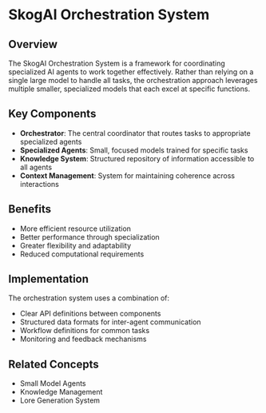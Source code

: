 # SkogAI Orchestration System

## Overview
The SkogAI Orchestration System is a framework for coordinating specialized AI agents to work together effectively. Rather than relying on a single large model to handle all tasks, the orchestration approach leverages multiple smaller, specialized models that each excel at specific functions.

## Key Components
- **Orchestrator**: The central coordinator that routes tasks to appropriate specialized agents
- **Specialized Agents**: Small, focused models trained for specific tasks
- **Knowledge System**: Structured repository of information accessible to all agents
- **Context Management**: System for maintaining coherence across interactions

## Benefits
- More efficient resource utilization
- Better performance through specialization
- Greater flexibility and adaptability
- Reduced computational requirements

## Implementation
The orchestration system uses a combination of:
- Clear API definitions between components
- Structured data formats for inter-agent communication
- Workflow definitions for common tasks
- Monitoring and feedback mechanisms

## Related Concepts
- Small Model Agents
- Knowledge Management
- Lore Generation System
